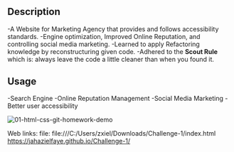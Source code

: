 # <Horiseon-Challenge-1>

## Description

-A Website for Marketing Agency that provides 
and follows accessibility standards.
-Engine optimization, Improved Online Reputation, 
and controlling social media marketing.
-Learned to apply Refactoring knowledge by reconstructuring
given code.
-Adhered to the **Scout Rule** which is: always leave the
code a little cleaner than when you found it.

## Usage

-Search Engine
-Online Reputation Management
-Social Media Marketing
-Better user accessibility 

![01-html-css-git-homework-demo](https://user-images.githubusercontent.com/110864748/192855881-a0a2633f-d150-43e6-bf13-db56c0c76cd1.png)

Web links: file:
file:///C:/Users/zxiel/Downloads/Challenge-1/index.html
https://jahazielfaye.github.io/Challenge-1/